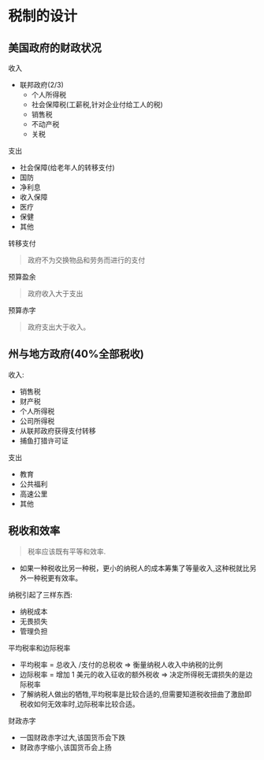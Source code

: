# 税制的设计

## 美国政府的财政状况

收入

* 联邦政府(2/3)
  * 个人所得税
  * 社会保障税(工薪税,针对企业付给工人的税)
  * 销售税
  * 不动产税
  * 关税

支出

* 社会保障(给老年人的转移支付)
* 国防
* 净利息
* 收入保障
* 医疗
* 保健
* 其他

转移支付

> 政府不为交换物品和劳务而进行的支付

预算盈余

> 政府收入大于支出

预算赤字

> 政府支出大于收入。

## 州与地方政府(40%全部税收)

收入:

* 销售税
* 财产税
* 个人所得税
* 公司所得税
* 从联邦政府获得支付转移
* 捕鱼打猎许可证

支出

* 教育
* 公共福利
* 高速公里
* 其他

## 税收和效率

> 税率应该既有平等和效率.

* 如果一种税收比另一种税，更小的纳税人的成本筹集了等量收入,这种税就比另外一种税更有效率。

纳税引起了三样东西:

* 纳税成本
* 无畏损失
* 管理负担

平均税率和边际税率

* 平均税率 = 总收入 /支付的总税收 => 衡量纳税人收入中纳税的比例
* 边际税率 = 增加 1 美元的收入征收的额外税收 => 决定所得税无谓损失的是边际税率
* 了解纳税人做出的牺牲,平均税率是比较合适的,但需要知道税收扭曲了激励即税收如何无效率时,边际税率比较合适。

财政赤字

* 一国财政赤字过大,该国货币会下跌
* 财政赤字缩小,该国货币会上扬
